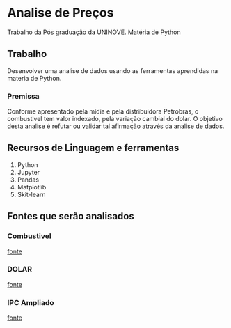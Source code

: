 <H1>Analise de Preços</H1>

Trabalho da Pós graduação da UNINOVE.
Matéria de Python

<H2>Trabalho</H2>
Desenvolver uma analise de dados usando as ferramentas aprendidas na materia de Python.

<h3>Premissa</h3>
Conforme apresentado pela mídia e pela distribuidora Petrobras, o combustivel tem valor indexado, pela variação cambial do dolar.
O objetivo desta analise é refutar ou validar tal afirmação através da analise de dados.

<h2>Recursos de Linguagem e ferramentas</h2>
<ol>
  <li>Python</li>
  <li>Jupyter</li>
  <li>Pandas</li>
  <li>Matplotlib</li>
  <li>Skit-learn</li>
</ol>



<h2>Fontes que serão analisados</h2>

<h3>Combustivel</h3>
<a href="https://dados.gov.br/dataset/serie-historica-de-precos-de-combustiveis-por-revenda">fonte</a>

<h3>DOLAR</h3>
<a href="https://www.econodados.com.br/tabela.dll/in5?cod_site=TestDrive%20Macrodados%20Online&pg=-1">fonte</a>

<h3>IPC Ampliado</h3>
<a href="https://www.econodados.com.br/tabela.dll/in5?cod_site=TestDrive%20Macrodados%20Online&pg=-1">fonte</a>

